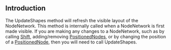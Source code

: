 ## Introduction

The UpdateShapes method will refresh the visible layout of the NodeNetwork. This method is internally called when a NodeNetwork is first made visible. If you are making any changes to a NodeNetwork, such as by calling [Shift](/frb/docs/index.php?title=FlatRedBall.AI.Pathfinding.NodeNetwork.Shift&action=edit&redlink=1.md "FlatRedBall.AI.Pathfinding.NodeNetwork.Shift (page does not exist)"), adding/removing [PositionedNodes](/frb/docs/index.php?title=FlatRedBall.AI.Pathfinding.PositionedNode.md "FlatRedBall.AI.Pathfinding.PositionedNode"), or by changing the position of a [PositionedNode](/frb/docs/index.php?title=FlatRedBall.AI.Pathfinding.PositionedNode.md "FlatRedBall.AI.Pathfinding.PositionedNode"), then you will need to call UpdateShapes.

